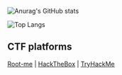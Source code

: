 ![Anurag's GitHub stats](https://github-readme-stats.vercel.app/api?username=Ramisto&show=reviews,discussions_started,discussions_answered,prs_merged,prs_merged_percentage&show_icons=true)

![Top Langs](https://github-readme-stats.vercel.app/api/top-langs/?username=Ramisto&layout=compact)



## CTF platforms

<p align="left">
  <a href="https://www.root-me.org/Ramisto">Root-me</a> | <a href="https://app.hackthebox.com/profile/1703369">HackTheBox</a> | <a href="https://tryhackme.com/p/Ramisto">TryHackMe</a>
</p>
